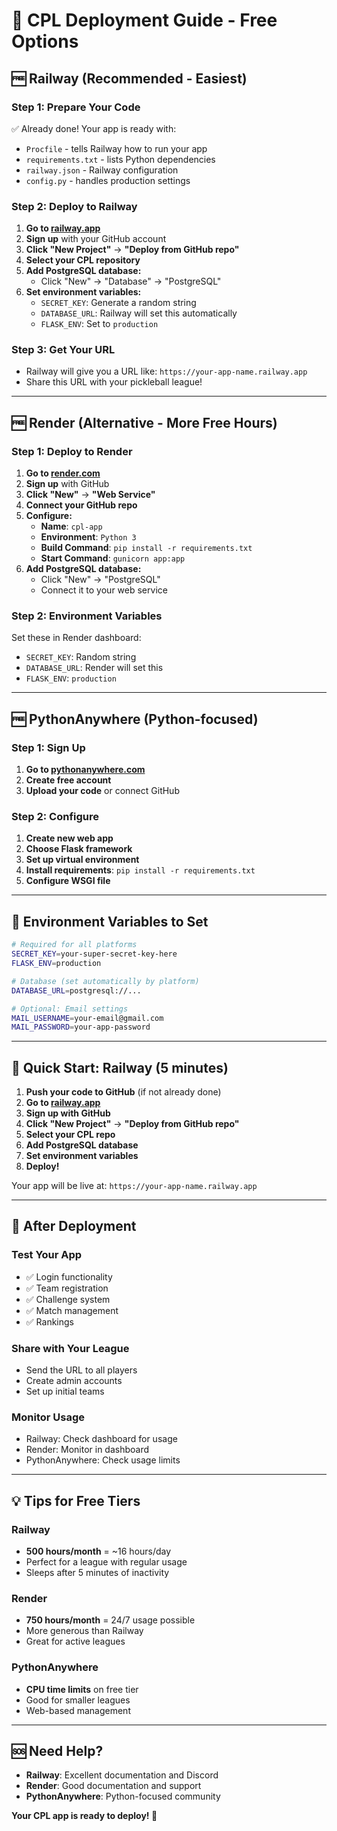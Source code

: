 # 🚀 CPL Deployment Guide - Free Options

## 🆓 **Railway (Recommended - Easiest)**

### Step 1: Prepare Your Code
✅ Already done! Your app is ready with:
- `Procfile` - tells Railway how to run your app
- `requirements.txt` - lists Python dependencies
- `railway.json` - Railway configuration
- `config.py` - handles production settings

### Step 2: Deploy to Railway
1. **Go to [railway.app](https://railway.app)**
2. **Sign up** with your GitHub account
3. **Click "New Project"** → **"Deploy from GitHub repo"**
4. **Select your CPL repository**
5. **Add PostgreSQL database:**
   - Click "New" → "Database" → "PostgreSQL"
6. **Set environment variables:**
   - `SECRET_KEY`: Generate a random string
   - `DATABASE_URL`: Railway will set this automatically
   - `FLASK_ENV`: Set to `production`

### Step 3: Get Your URL
- Railway will give you a URL like: `https://your-app-name.railway.app`
- Share this URL with your pickleball league!

---

## 🆓 **Render (Alternative - More Free Hours)**

### Step 1: Deploy to Render
1. **Go to [render.com](https://render.com)**
2. **Sign up** with GitHub
3. **Click "New"** → **"Web Service"**
4. **Connect your GitHub repo**
5. **Configure:**
   - **Name**: `cpl-app`
   - **Environment**: `Python 3`
   - **Build Command**: `pip install -r requirements.txt`
   - **Start Command**: `gunicorn app:app`
6. **Add PostgreSQL database:**
   - Click "New" → "PostgreSQL"
   - Connect it to your web service

### Step 2: Environment Variables
Set these in Render dashboard:
- `SECRET_KEY`: Random string
- `DATABASE_URL`: Render will set this
- `FLASK_ENV`: `production`

---

## 🆓 **PythonAnywhere (Python-focused)**

### Step 1: Sign Up
1. **Go to [pythonanywhere.com](https://pythonanywhere.com)**
2. **Create free account**
3. **Upload your code** or connect GitHub

### Step 2: Configure
1. **Create new web app**
2. **Choose Flask framework**
3. **Set up virtual environment**
4. **Install requirements**: `pip install -r requirements.txt`
5. **Configure WSGI file**

---

## 🔧 **Environment Variables to Set**

```bash
# Required for all platforms
SECRET_KEY=your-super-secret-key-here
FLASK_ENV=production

# Database (set automatically by platform)
DATABASE_URL=postgresql://...

# Optional: Email settings
MAIL_USERNAME=your-email@gmail.com
MAIL_PASSWORD=your-app-password
```

---

## 🎯 **Quick Start: Railway (5 minutes)**

1. **Push your code to GitHub** (if not already done)
2. **Go to [railway.app](https://railway.app)**
3. **Sign up with GitHub**
4. **Click "New Project"** → **"Deploy from GitHub repo"**
5. **Select your CPL repo**
6. **Add PostgreSQL database**
7. **Set environment variables**
8. **Deploy!**

Your app will be live at: `https://your-app-name.railway.app`

---

## 📱 **After Deployment**

### Test Your App
- ✅ Login functionality
- ✅ Team registration
- ✅ Challenge system
- ✅ Match management
- ✅ Rankings

### Share with Your League
- Send the URL to all players
- Create admin accounts
- Set up initial teams

### Monitor Usage
- Railway: Check dashboard for usage
- Render: Monitor in dashboard
- PythonAnywhere: Check usage limits

---

## 💡 **Tips for Free Tiers**

### Railway
- **500 hours/month** = ~16 hours/day
- Perfect for a league with regular usage
- Sleeps after 5 minutes of inactivity

### Render
- **750 hours/month** = 24/7 usage possible
- More generous than Railway
- Great for active leagues

### PythonAnywhere
- **CPU time limits** on free tier
- Good for smaller leagues
- Web-based management

---

## 🆘 **Need Help?**

- **Railway**: Excellent documentation and Discord
- **Render**: Good documentation and support
- **PythonAnywhere**: Python-focused community

**Your CPL app is ready to deploy! 🏓** 